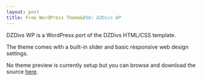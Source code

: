 ```yaml
---
layout: post
title: Free WordPress Theme&#58; DZDivs WP
---
```



DZDivs WP is a WordPress port of the DZDivs HTML/CSS template.

The theme comes with a built-in slider and basic responsive web design settings.

No theme preview is currently setup but you can browse and download the source [here](https://github.com/jelontok/dzdivs-wp).

